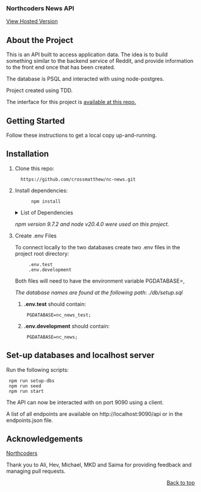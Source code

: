 ### Northcoders News API

<a href="https://nc-news-js3f.onrender.com/api">View Hosted Version</a>


## About the Project

This is an API built to access application data. The idea is to build something similar to the backend service of Reddit, and provide information to the front end once that has been created.

The database is PSQL and interacted with using node-postgres.

Project created using TDD.

The interface for this project is <a href="https://github.com/crossmatthew/fe-nc-news">available at this repo.</a>

## Getting Started
Follow these instructions to get a local copy up-and-running.

## Installation

1) Clone this repo: 

         https://github.com/crossmatthew/nc-news.git

2) Install dependencies:
            
             npm install
    <details>
    <summary>List of Dependencies</summary>

    dependencies:

            pg-format 1.0.4
            dotenv: 16.0.0
            express: 4.18.2
            pg: 8.7.3

    devDependencies:
        
            husky: 8.0.2
            jest: 27.5.1
            jest-extended: 2.0.0
            jest-sorted: 1.0.14
            supertest: 6.3.3
    </details>

    _npm version 9.7.2 and node v20.4.0 were used on this project._

3) Create .env Files

    To connect locally to the two databases create two .env files in the project root directory:
            
            .env.test
            .env.development
    
    Both files will need to have the environment variable PGDATABASE=,

    _The database names are found at the following path: ./db/setup.sql_

    1) **.env.test** should contain:
        
            PGDATABASE=nc_news_test;

    2) **.env.development** should contain:
    
            PGDATABASE=nc_news;

## Set-up databases and localhost server

Run the following scripts:

     npm run setup-dbs  
     npm run seed
     npm run start


The API can now be interacted with on port 9090 using a client. 

A list of all endpoints are available on http://localhost:9090/api or in the endpoints.json file.

## Acknowledgements

[Northcoders](https://northcoders.com)

Thank you to Ali, Hev, Michael, MKD and Saima for providing feedback and managing pull requests.

<p align="right"><a href="#northcoders-news-api">Back to top</a></p>
